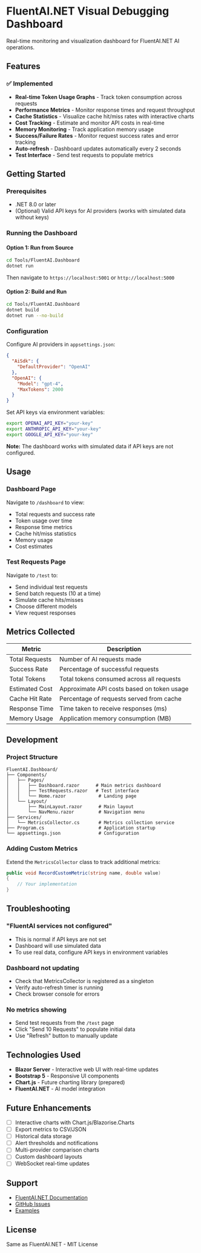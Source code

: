# FluentAI.NET Visual Debugging Dashboard

Real-time monitoring and visualization dashboard for FluentAI.NET AI operations.

## Features

### ✅ Implemented
- **Real-time Token Usage Graphs** - Track token consumption across requests
- **Performance Metrics** - Monitor response times and request throughput
- **Cache Statistics** - Visualize cache hit/miss rates with interactive charts
- **Cost Tracking** - Estimate and monitor API costs in real-time
- **Memory Monitoring** - Track application memory usage
- **Success/Failure Rates** - Monitor request success rates and error tracking
- **Auto-refresh** - Dashboard updates automatically every 2 seconds
- **Test Interface** - Send test requests to populate metrics

## Getting Started

### Prerequisites
- .NET 8.0 or later
- (Optional) Valid API keys for AI providers (works with simulated data without keys)

### Running the Dashboard

#### Option 1: Run from Source

```bash
cd Tools/FluentAI.Dashboard
dotnet run
```

Then navigate to `https://localhost:5001` or `http://localhost:5000`

#### Option 2: Build and Run

```bash
cd Tools/FluentAI.Dashboard
dotnet build
dotnet run --no-build
```

### Configuration

Configure AI providers in `appsettings.json`:

```json
{
  "AiSdk": {
    "DefaultProvider": "OpenAI"
  },
  "OpenAI": {
    "Model": "gpt-4",
    "MaxTokens": 2000
  }
}
```

Set API keys via environment variables:
```bash
export OPENAI_API_KEY="your-key"
export ANTHROPIC_API_KEY="your-key"
export GOOGLE_API_KEY="your-key"
```

**Note:** The dashboard works with simulated data if API keys are not configured.

## Usage

### Dashboard Page

Navigate to `/dashboard` to view:
- Total requests and success rate
- Token usage over time
- Response time metrics
- Cache hit/miss statistics
- Memory usage
- Cost estimates

### Test Requests Page

Navigate to `/test` to:
- Send individual test requests
- Send batch requests (10 at a time)
- Simulate cache hits/misses
- Choose different models
- View request responses

## Metrics Collected

| Metric | Description |
|--------|-------------|
| Total Requests | Number of AI requests made |
| Success Rate | Percentage of successful requests |
| Total Tokens | Total tokens consumed across all requests |
| Estimated Cost | Approximate API costs based on token usage |
| Cache Hit Rate | Percentage of requests served from cache |
| Response Time | Time taken to receive responses (ms) |
| Memory Usage | Application memory consumption (MB) |

## Development

### Project Structure

```
FluentAI.Dashboard/
├── Components/
│   ├── Pages/
│   │   ├── Dashboard.razor      # Main metrics dashboard
│   │   ├── TestRequests.razor   # Test interface
│   │   └── Home.razor            # Landing page
│   └── Layout/
│       ├── MainLayout.razor      # Main layout
│       └── NavMenu.razor         # Navigation menu
├── Services/
│   └── MetricsCollector.cs       # Metrics collection service
├── Program.cs                    # Application startup
└── appsettings.json              # Configuration
```

### Adding Custom Metrics

Extend the `MetricsCollector` class to track additional metrics:

```csharp
public void RecordCustomMetric(string name, double value)
{
    // Your implementation
}
```

## Troubleshooting

### "FluentAI services not configured"
- This is normal if API keys are not set
- Dashboard will use simulated data
- To use real data, configure API keys in environment variables

### Dashboard not updating
- Check that MetricsCollector is registered as a singleton
- Verify auto-refresh timer is running
- Check browser console for errors

### No metrics showing
- Send test requests from the `/test` page
- Click "Send 10 Requests" to populate initial data
- Use "Refresh" button to manually update

## Technologies Used

- **Blazor Server** - Interactive web UI with real-time updates
- **Bootstrap 5** - Responsive UI components
- **Chart.js** - Future charting library (prepared)
- **FluentAI.NET** - AI model integration

## Future Enhancements

- [ ] Interactive charts with Chart.js/Blazorise.Charts
- [ ] Export metrics to CSV/JSON
- [ ] Historical data storage
- [ ] Alert thresholds and notifications
- [ ] Multi-provider comparison charts
- [ ] Custom dashboard layouts
- [ ] WebSocket real-time updates

## Support

- [FluentAI.NET Documentation](../../docs/)
- [GitHub Issues](https://github.com/abxba0/fluentai-dotnet/issues)
- [Examples](../../Examples/)

## License

Same as FluentAI.NET - MIT License
